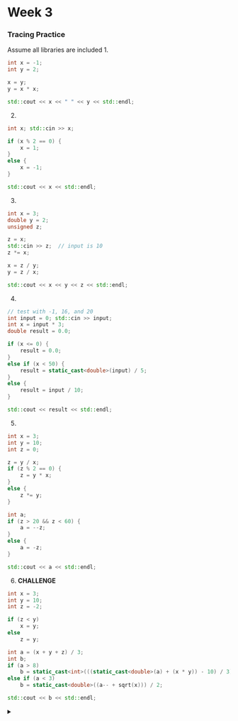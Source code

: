 # Week 3

### Tracing Practice
Assume all libraries are included
1.
```c++
int x = -1;
int y = 2;

x = y;
y = x * x;

std::cout << x << " " << y << std::endl;
```
2.
```c++
int x; std::cin >> x;

if (x % 2 == 0) {
    x = 1;
}
else {
    x = -1;
}

std::cout << x << std::endl;
```
3.
```c++
int x = 3;
double y = 2;
unsigned z;

z = x;
std::cin >> z;  // input is 10
z *= x;

x = z / y;
y = z / x;

std::cout << x << y << z << std::endl;
```
4.
```c++
// test with -1, 16, and 20
int input = 0; std::cin >> input;
int x = input * 3;
double result = 0.0;

if (x <= 0) {
    result = 0.0;
}
else if (x < 50) {
    result = static_cast<double>(input) / 5;
}
else {
    result = input / 10;
}

std::cout << result << std::endl;
```
5.
```c++
int x = 3;
int y = 10;
int z = 0;

z = y / x;
if (z % 2 == 0) {
    z = y * x;
}
else {
    z *= y;
}

int a;
if (z > 20 && z < 60) {
    a = --z;
}
else {
    a = -z;
}

std::cout << a << std::endl;
```
6. **CHALLENGE**
```c++
int x = 3;
int y = 10;
int z = -2;

if (z < y) 
    x = y;
else 
    z = y;

int a = (x + y + z) / 3;
int b;
if (a > 8)
    b = static_cast<int>(((static_cast<double>(a) + (x * y)) - 10) / 3) % 7;
else if (a < 3) 
    b = static_cast<double>((a-- + sqrt(x))) / 2;

std::cout << b << std::endl;
```
<details>
    <summary>
    </summary>
</details>